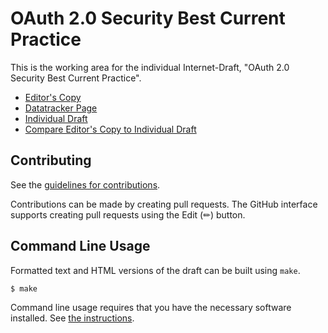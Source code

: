 # OAuth 2.0 Security Best Current Practice

This is the working area for the individual Internet-Draft, "OAuth 2.0 Security Best Current Practice".

* [Editor's Copy](https://SECtim.github.io/draft-wuertele-oauth-security-topics-bis/#go.draft-wuertele-oauth-rfc9700bis.html)
* [Datatracker Page](https://datatracker.ietf.org/doc/draft-wuertele-oauth-rfc9700bis)
* [Individual Draft](https://datatracker.ietf.org/doc/html/draft-wuertele-oauth-rfc9700bis)
* [Compare Editor's Copy to Individual Draft](https://SECtim.github.io/draft-wuertele-oauth-security-topics-bis/#go.draft-wuertele-oauth-rfc9700bis.diff)


## Contributing

See the
[guidelines for contributions](https://github.com/SECtim/draft-wuertele-oauth-security-topics-bis/blob/main/CONTRIBUTING.md).

Contributions can be made by creating pull requests.
The GitHub interface supports creating pull requests using the Edit (✏) button.


## Command Line Usage

Formatted text and HTML versions of the draft can be built using `make`.

```sh
$ make
```

Command line usage requires that you have the necessary software installed.  See
[the instructions](https://github.com/martinthomson/i-d-template/blob/main/doc/SETUP.md).

